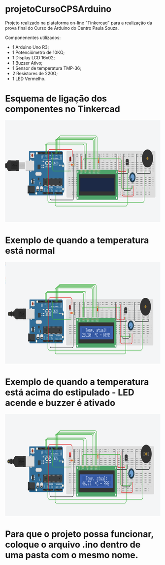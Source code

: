 # projetoCursoCPSArduino
Projeto realizado na plataforma on-line "Tinkercad" para a realização da prova final do Curso de Arduino do Centro Paula Souza.

Componenentes utilizados:

- 1 Arduino Uno R3;
- 1 Potenciômetro de 10KΩ;
- 1 Display LCD 16x02;
- 1 Buzzer Ativo;
- 1 Sensor de temperatura TMP-36;
- 2 Resistores de 220Ω;
- 1 LED Vermelho.

# Esquema de ligação dos componentes no Tinkercad

<img src="tinker.png" width="700" height="330"> 

# Exemplo de quando a temperatura está normal

<img src="img.png" width="700" height="330"> 

# Exemplo de quando a temperatura está acima do estipulado - LED acende e buzzer é ativado

<img src="img_.png" width="700" height="330"> 

# Para que o projeto possa funcionar, coloque o arquivo .ino dentro de uma pasta com o mesmo nome.
